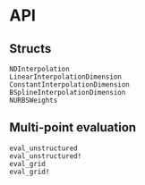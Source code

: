 # API

## Structs

```@docs
NDInterpolation
LinearInterpolationDimension
ConstantInterpolationDimension
BSplineInterpolationDimension
NURBSWeights
```

## Multi-point evaluation

```@docs
eval_unstructured
eval_unstructured!
eval_grid
eval_grid!
```
